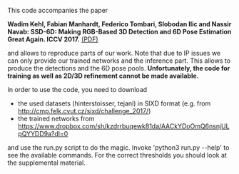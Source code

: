 
This code accompanies the paper

**Wadim Kehl, Fabian Manhardt, Federico Tombari, Slobodan Ilic and Nassir Navab:
SSD-6D: Making RGB-Based 3D Detection and 6D Pose Estimation Great Again. ICCV 2017.**  [(PDF)]( http://campar.in.tum.de/pub/kehl2017iccv/kehl2017iccv.pdf)


and allows to reproduce parts of our work. Note that due to IP issues we can only 
provide our trained networks and the inference part. This allows to produce the detections and 
the 6D pose pools. **Unfortunately, the code for training as well as 2D/3D refinement cannot be made available.**

In order to use the code, you need to download
* the used datasets (hinterstoisser, tejani) in 
SIXD format (e.g. from http://cmp.felk.cvut.cz/sixd/challenge_2017/)
* the trained networks from https://www.dropbox.com/sh/kzdrrbuqewk81da/AACkYDoOmQ6nsnjULpQYYDD9a?dl=0

and use the run.py script to do the magic. Invoke 'python3 run.py --help' to see the available commands. 
For the correct thresholds you should look at the supplemental material.






